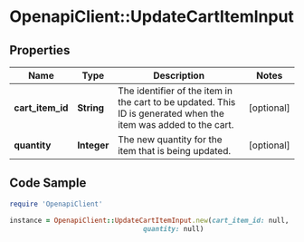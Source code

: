 # OpenapiClient::UpdateCartItemInput

## Properties

Name | Type | Description | Notes
------------ | ------------- | ------------- | -------------
**cart_item_id** | **String** | The identifier of the item in the cart to be updated. This ID is generated when the item was added to the cart. | [optional] 
**quantity** | **Integer** | The new quantity for the item that is being updated. | [optional] 

## Code Sample

```ruby
require 'OpenapiClient'

instance = OpenapiClient::UpdateCartItemInput.new(cart_item_id: null,
                                 quantity: null)
```



